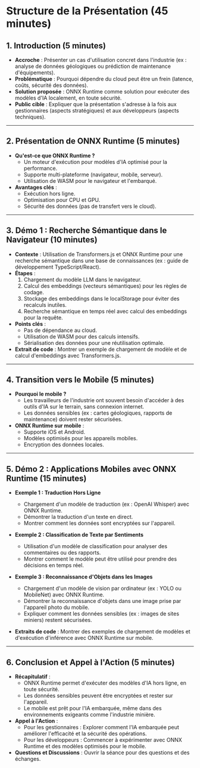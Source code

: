 # **Structure de la Présentation (45 minutes)**

## **1. Introduction (5 minutes)**
- **Accroche** : Présenter un cas d'utilisation concret dans l'industrie (ex : analyse de données géologiques ou prédiction de maintenance d'équipements).
- **Problématique** : Pourquoi dépendre du cloud peut être un frein (latence, coûts, sécurité des données).
- **Solution proposée** : ONNX Runtime comme solution pour exécuter des modèles d'IA localement, en toute sécurité.
- **Public cible** : Expliquer que la présentation s'adresse à la fois aux gestionnaires (aspects stratégiques) et aux développeurs (aspects techniques).

---

## **2. Présentation de ONNX Runtime (5 minutes)**
- **Qu'est-ce que ONNX Runtime ?**  
  - Un moteur d'exécution pour modèles d'IA optimisé pour la performance.
  - Supporte multi-plateforme (navigateur, mobile, serveur).
  - Utilisation de WASM pour le navigateur et l'embarqué.
- **Avantages clés** :
  - Exécution hors ligne.
  - Optimisation pour CPU et GPU.
  - Sécurité des données (pas de transfert vers le cloud).

---

## **3. Démo 1 : Recherche Sémantique dans le Navigateur (10 minutes)**
- **Contexte** : Utilisation de Transformers.js et ONNX Runtime pour une recherche sémantique dans une base de connaissances (ex : guide de développement TypeScript/React).
- **Étapes** :
  1. Chargement du modèle LLM dans le navigateur.
  2. Calcul des embeddings (vecteurs sémantiques) pour les règles de codage.
  3. Stockage des embeddings dans le localStorage pour éviter des recalculs inutiles.
  4. Recherche sémantique en temps réel avec calcul des embeddings pour la requête.
- **Points clés** :
  - Pas de dépendance au cloud.
  - Utilisation de WASM pour des calculs intensifs.
  - Sérialisation des données pour une réutilisation optimale.
- **Extrait de code** : Montrer un exemple de chargement de modèle et de calcul d'embeddings avec Transformers.js.

---

## **4. Transition vers le Mobile (5 minutes)**
- **Pourquoi le mobile ?**  
  - Les travailleurs de l'industrie ont souvent besoin d'accéder à des outils d'IA sur le terrain, sans connexion internet.
  - Les données sensibles (ex : cartes géologiques, rapports de maintenance) doivent rester sécurisées.
- **ONNX Runtime sur mobile** :  
  - Supporte iOS et Android.
  - Modèles optimisés pour les appareils mobiles.
  - Encryption des données locales.

---

## **5. Démo 2 : Applications Mobiles avec ONNX Runtime (15 minutes)**
- **Exemple 1 : Traduction Hors Ligne**  
  - Chargement d'un modèle de traduction (ex : OpenAI Whisper) avec ONNX Runtime.
  - Démontrer la traduction d'un texte en direct.
  - Montrer comment les données sont encryptées sur l'appareil.

- **Exemple 2 : Classification de Texte par Sentiments**  
  - Utilisation d'un modèle de classification pour analyser des commentaires ou des rapports.
  - Montrer comment le modèle peut être utilisé pour prendre des décisions en temps réel.

- **Exemple 3 : Reconnaissance d'Objets dans les Images**  
  - Chargement d'un modèle de vision par ordinateur (ex : YOLO ou MobileNet) avec ONNX Runtime.
  - Démontrer la reconnaissance d'objets dans une image prise par l'appareil photo du mobile.
  - Expliquer comment les données sensibles (ex : images de sites miniers) restent sécurisées.

- **Extraits de code** : Montrer des exemples de chargement de modèles et d'exécution d'inférence avec ONNX Runtime sur mobile.

---

## **6. Conclusion et Appel à l'Action (5 minutes)**
- **Récapitulatif** :  
  - ONNX Runtime permet d'exécuter des modèles d'IA hors ligne, en toute sécurité.
  - Les données sensibles peuvent être encryptées et rester sur l'appareil.
  - Le mobile est prêt pour l'IA embarquée, même dans des environnements exigeants comme l'industrie minière.
- **Appel à l'Action** :  
  - Pour les gestionnaires : Explorer comment l'IA embarquée peut améliorer l'efficacité et la sécurité des opérations.
  - Pour les développeurs : Commencer à expérimenter avec ONNX Runtime et des modèles optimisés pour le mobile.
- **Questions et Discussions** : Ouvrir la séance pour des questions et des échanges.

